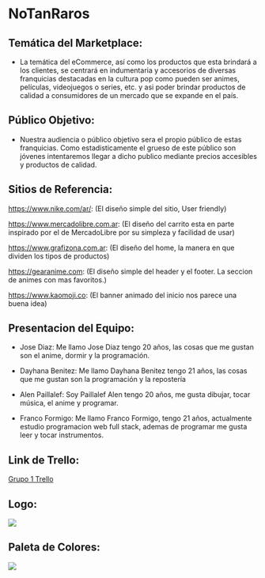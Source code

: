 # NoTanRaros

## Temática del Marketplace:
* La temática del eCommerce, así como los productos que esta brindará a los clientes, se centrará en indumentaria y accesorios de diversas franquicias destacadas en la cultura pop como pueden ser animes, películas, videojuegos o series, etc. y asi poder brindar productos de calidad a consumidores de un mercado que se expande en el país.
## Público Objetivo:
* Nuestra audiencia o público objetivo sera el propio público de estas franquicias. Como estadisticamente el grueso de este público son jóvenes intentaremos llegar a dicho publico mediante precios accesibles y productos de calidad.

## Sitios de Referencia:
https://www.nike.com/ar/: (El diseño simple del sitio, User friendly)

https://www.mercadolibre.com.ar: (El diseño del carrito esta en parte inspirado por el de MercadoLibre por su simpleza y facilidad de usar)

https://www.grafizona.com.ar: (El diseño del home, la manera en que dividen los tipos de productos)

https://gearanime.com: (El diseño simple del header y el footer. La seccion de animes con mas favoritos.)

https://www.kaomoji.co: (El banner animado del inicio nos parece una buena idea)


## Presentacion del Equipo:
* Jose Diaz:
	Me llamo Jose Diaz tengo 20 años, las cosas que me gustan son el anime, dormir y la programación.
	
* Dayhana Benitez:
Me llamo Dayhana Benitez tengo 21 años, las cosas que me gustan son la programación y la repostería

* Alen Paillalef:
Soy Paillalef Alen tengo 20 años, me gusta dibujar, tocar música, el anime y programar.

* Franco Formigo:
Me llamo Franco Formigo, tengo 21 años, actualmente estudio programacion web full stack, ademas de programar me gusta leer y tocar instrumentos.

## **Link de Trello:**
[Grupo 1 Trello](https://trello.com/b/65K7EnRa/grupo1-c12)

## **Logo:**
![](https://i.ibb.co/GxrcTq8/69911097-127618675249331-5814683113673981952-n.png)
## **Paleta de Colores:**
![](https://i.ibb.co/DDBrt48/palette.png)
